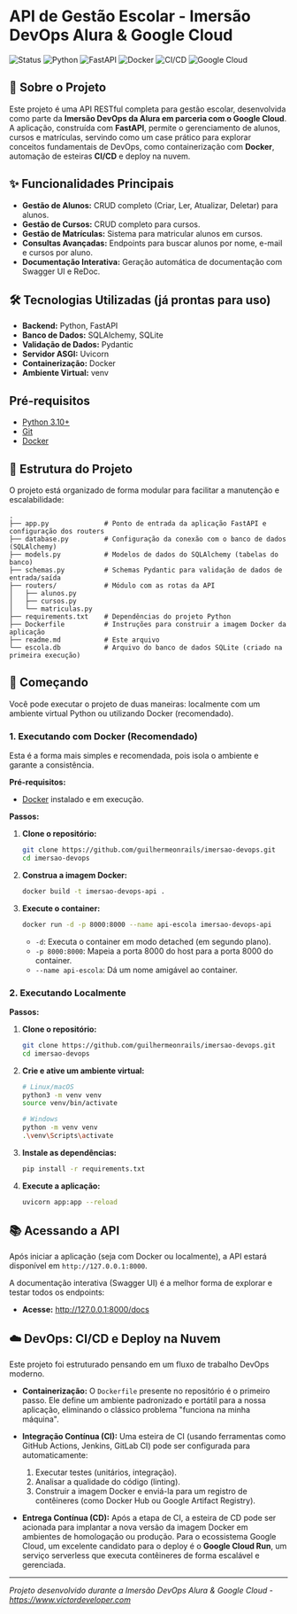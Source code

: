 # API de Gestão Escolar - Imersão DevOps Alura & Google Cloud

![Status](https://img.shields.io/badge/status-concluído-green)
![Python](https://img.shields.io/badge/Python-3.10+-blue?logo=python&logoColor=white)
![FastAPI](https://img.shields.io/badge/FastAPI-0.103.2-green?logo=fastapi)
![Docker](https://img.shields.io/badge/Docker-blue?logo=docker&logoColor=white)
![CI/CD](https://img.shields.io/badge/CI/CD-Ready-yellow?logo=github-actions&logoColor=white)
![Google Cloud](https://img.shields.io/badge/Google_Cloud-Ready-blue?logo=google-cloud)

## 🚀 Sobre o Projeto

Este projeto é uma API RESTful completa para gestão escolar, desenvolvida como parte da **Imersão DevOps da Alura em parceria com o Google Cloud**. A aplicação, construída com **FastAPI**, permite o gerenciamento de alunos, cursos e matrículas, servindo como um case prático para explorar conceitos fundamentais de DevOps, como containerização com **Docker**, automação de esteiras **CI/CD** e deploy na nuvem.

## ✨ Funcionalidades Principais

- **Gestão de Alunos:** CRUD completo (Criar, Ler, Atualizar, Deletar) para alunos.
- **Gestão de Cursos:** CRUD completo para cursos.
- **Gestão de Matrículas:** Sistema para matricular alunos em cursos.
- **Consultas Avançadas:** Endpoints para buscar alunos por nome, e-mail e cursos por aluno.
- **Documentação Interativa:** Geração automática de documentação com Swagger UI e ReDoc.

## 🛠️ Tecnologias Utilizadas (já prontas para uso)

- **Backend:** Python, FastAPI
- **Banco de Dados:** SQLAlchemy, SQLite
- **Validação de Dados:** Pydantic
- **Servidor ASGI:** Uvicorn
- **Containerização:** Docker
- **Ambiente Virtual:** venv

## Pré-requisitos

- [Python 3.10+](https://www.python.org/downloads/)
- [Git](https://git-scm.com/downloads)
- [Docker](https://www.docker.com/get-started/)

## 📂 Estrutura do Projeto

O projeto está organizado de forma modular para facilitar a manutenção e escalabilidade:

```
.
├── app.py              # Ponto de entrada da aplicação FastAPI e configuração dos routers
├── database.py         # Configuração da conexão com o banco de dados (SQLAlchemy)
├── models.py           # Modelos de dados do SQLAlchemy (tabelas do banco)
├── schemas.py          # Schemas Pydantic para validação de dados de entrada/saída
├── routers/            # Módulo com as rotas da API
│   ├── alunos.py
│   ├── cursos.py
│   └── matriculas.py
├── requirements.txt    # Dependências do projeto Python
├── Dockerfile          # Instruções para construir a imagem Docker da aplicação
├── readme.md           # Este arquivo
└── escola.db           # Arquivo do banco de dados SQLite (criado na primeira execução)
```

## 🏁 Começando

Você pode executar o projeto de duas maneiras: localmente com um ambiente virtual Python ou utilizando Docker (recomendado).

### 1. Executando com Docker (Recomendado)

Esta é a forma mais simples e recomendada, pois isola o ambiente e garante a consistência.

**Pré-requisitos:**
- [Docker](https://www.docker.com/get-started/) instalado e em execução.

**Passos:**

1.  **Clone o repositório:**
    ```sh
    git clone https://github.com/guilhermeonrails/imersao-devops.git
    cd imersao-devops
    ```

2.  **Construa a imagem Docker:**
    ```sh
    docker build -t imersao-devops-api .
    ```

3.  **Execute o container:**
    ```sh
    docker run -d -p 8000:8000 --name api-escola imersao-devops-api
    ```
    - `-d`: Executa o container em modo detached (em segundo plano).
    - `-p 8000:8000`: Mapeia a porta 8000 do host para a porta 8000 do container.
    - `--name api-escola`: Dá um nome amigável ao container.

### 2. Executando Localmente

**Passos:**

1.  **Clone o repositório:**
    ```sh
    git clone https://github.com/guilhermeonrails/imersao-devops.git
    cd imersao-devops
    ```

2.  **Crie e ative um ambiente virtual:**
    ```sh
    # Linux/macOS
    python3 -m venv venv
    source venv/bin/activate

    # Windows
    python -m venv venv
    .\venv\Scripts\activate
    ```

3.  **Instale as dependências:**
    ```sh
    pip install -r requirements.txt
    ```

4.  **Execute a aplicação:**
    ```sh
    uvicorn app:app --reload
    ```

## 📚 Acessando a API

Após iniciar a aplicação (seja com Docker ou localmente), a API estará disponível em `http://127.0.0.1:8000`.

A documentação interativa (Swagger UI) é a melhor forma de explorar e testar todos os endpoints:

- **Acesse:** http://127.0.0.1:8000/docs

## ☁️ DevOps: CI/CD e Deploy na Nuvem

Este projeto foi estruturado pensando em um fluxo de trabalho DevOps moderno.

-   **Containerização:** O `Dockerfile` presente no repositório é o primeiro passo. Ele define um ambiente padronizado e portátil para a nossa aplicação, eliminando o clássico problema "funciona na minha máquina".

-   **Integração Contínua (CI):** Uma esteira de CI (usando ferramentas como GitHub Actions, Jenkins, GitLab CI) pode ser configurada para automaticamente:
    1.  Executar testes (unitários, integração).
    2.  Analisar a qualidade do código (linting).
    3.  Construir a imagem Docker e enviá-la para um registro de contêineres (como Docker Hub ou Google Artifact Registry).

-   **Entrega Contínua (CD):** Após a etapa de CI, a esteira de CD pode ser acionada para implantar a nova versão da imagem Docker em ambientes de homologação ou produção. Para o ecossistema Google Cloud, um excelente candidato para o deploy é o **Google Cloud Run**, um serviço serverless que executa contêineres de forma escalável e gerenciada.

---
_Projeto desenvolvido durante a Imersão DevOps Alura & Google Cloud - https://www.victordeveloper.com_
